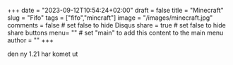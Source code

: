 +++
date = "2023-09-12T10:54:24+02:00"
draft = false
title = "Minecraft"
slug = "Fifo"
tags = ["fifo","mincraft"]
image = "/images/minecraft.jpg"
comments = false	# set false to hide Disqus
share = true	# set false to hide share buttons
menu= ""		# set "main" to add this content to the main menu
author = ""
+++

den ny 1.21 har komet ut



